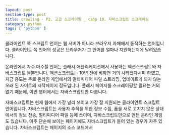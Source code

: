 ```yaml
---
layout: post
section-type: post
title: crawling - P2. 고급 스크레이핑 _ cahp 10. 자바스크립트 스크레이핑
category: python
tags: [ 'python' ]
---
```


클라이언트 쪽 스크립트 언어는 웹 서버가 아니라 브라우저 자체에서 동작하는 언어입니다. 클라이언트 쪽 언어의 성공은 브라우저가 그 언어를 얼마나 지원하는지에 달려있습니다.  

온라인에서 자주 마주칠 언어는 플래시 애플리케이션에서 사용하는 액션스크립트와 자바스크립트 둘뿐입니다. 액션스크립트는 10년 전에 비하면 거의 사라졌다시피 하였고, 지금 용도는 주로 온라인 게임에서의 멀티미디어 파일 스트리밍, 업데이트가 되지 않는 오래 된 사이트의 시작페이지 정도입니다. 플래시 페이지를 스크레이핑할 필요는 거의 없기 때문에, 이번 챕터에서는 자바스크립트만 다룹니다.  

자바스크립트는 현재 웹에서 가장 널리 쓰이고 가장 잘 지원되는 클라이언트 스크립트 언어입니다. 자바스크립트는 사용자 추적을 위한 정보 수집, 폼을 새로 고치지 않은 상태에서의 정보 전송, 멀티미디어 파일 등에 쓰이며, 자바스크립트만으로 만든 온라인 게임도 있습니다. 아주 단순해 보이는 페이지에도 자바스크립트가 들어 있는 경우가 자주 있습니다. 자바스크립트는 페이지의 소스 코드에서 <script> 태그 부분에 들어 있습니다.  

```javascript
<script>
  alert("This creates a pop-up using JavaScript");
</script>
```

## 10.1 자바스크립트에 관한 간단한 소개

스크레이핑하는 스크립트에서 무슨 일을 하는지 최소한이라도 이해한다면 아주 큰 도움이 될 겁니다. 따라서 자바스크립트에 익숙해져야 합니다.  

자바스크립트는 약한 타이핑 언어이며 그 문법은 종종 자바나 C++과 비교됩니다. 연산자나 루프, 배열 같은 문법적 요소는 일부 비슷하지만, 약한 타입과 스크립트에서 출발한 성격 때문에 일부 프로그래머들은 자바스크립트를 이해하는게 골치 아플 수 있습니다.  

다음 코드는 재귀적으로 피보나치 수열을 계산한 후 브라우저의 개발자 콘솔에 출력합니다.

```javascript
<script>
function fibonacci(a, b){
  val nextNum = a + b;
  console.log(nextNum+" is in the Fibonacci sequence");
  if(nextNum < 100){
    fibonacci(b, nextNum);
  }
}
fibonacci(1, 1);
</script>
```

모든 변수 앞에 `var`가 있습니다. 이 문법은 PHP의 $ 기호나, 자바와 C++의 int, String, List 등 타입 선언과 비슷합니다. 파이썬은 이렇게 명시적인 변수 선언이 없다는 점에서 독특합니다. 또한 자바스크립트에는 함수를 변수처럼 사용할 수 있다는 대단히 좋은 기능이 좋습니다.

```javascript
<script>
var fibonacci = function() {
  var a = 1;
  var b = 1;
  return function () {
    var temp = b;
    b = a + b;
    a = temp;
    return b;
  }
}
var fibInstance = fibonacci();
console.log(fibInstance()+" is in the Fibonacci sequence");
console.log(fibInstance()+" is in the Fibonacci sequence");
console.log(fibInstance()+" is in the Fibonacci sequence");
</script>
```

이 코드는 언뜻 보기에는 이해가 안되지만, 람다 표현식을 염두해 둔다면 그리 어렵지 않습니다.  
변수 fibonacci 는 함수로 정의됐습니다. 이 함수가 반환하는 값은 함수이며, 반환된 함수는 피보나치 수열에서 점점 커지는 값을 출력합니다. fibonacci 를 호출할 때마다 피보나치 수열을 계산하는 함수를 반환하며, 그 함수를 다시 실행해서 함수에 들어 있는 값을 증가시킵니다.  

언뜻 보기엔 대단히 난해해 보이지만, 피보나치 수열을 계산하는 것 같은 종류의 문제는 대개 이런 패턴을 사용합니다. 함수를 마치 변수처럼 다루는 개념은 사용자의 행동이나 콜백을 처리할 때 대단히 유용하며, 자바스크립트 코드를 읽어야 한다면 이런 프로그래밍 스타일에 익숙해질 필요가 있습니다.

### 10.1.1 널리 쓰이는 자바스크립트 라이브러리

자바스크립트 표준을 이해하는 것도 중요하지만, 라이브러리가 없으면 최신 웹에서 할 수 있는 일은 상당히 제한됩니다. 페이지의 소스 코드를 읽어보면 널리 쓰이는 라이브러리가 하나 이상은 들어 있습니다.  

파이썬을 이용해 자바스크립트를 실행하는건 많은 시간과 프로세스 자원을 소비합니다. 특시 대규모로 실행한다면 더 심할 것입니다.

#### 제이쿼리

제이쿼리(jQuery)는 널리 쓰이는 라이브러리입니다. 제이쿼리를 사용하는 사이트는 코드 어딘가에 다음과 같은 제이쿼리를 불러오는 임포트 문이 있기 때문에 구분하기 쉽습니다.

```HTML
<script src="http://ajax.googleapis.com/ajax/libs/jquery/1.9.1/jquery.min.js"></script>
```

사이트에서 제이쿼리를 사용한다면 반드시 조심해서 스크랩해야 합니다. 제이쿼리는 자바스크립트가 실행된 다음에 동적으로 HTML 콘텐츠를 생성할 수 있기 때문입니다. 이전 챕터들에서 다룬 방법으로 스크랩하면 자바스크립트로 생성한 콘텐츠는 모두 놓치게 됩니다.  

또한, 제이쿼리를 사용하는 페이지에는 애니메이션이나 대화형 콘텐츠, 미디어 파일 등이 들어 있을 확률이 높고 이런 것들은 스크랩을 어렵게 합니다.

#### 구글 애널리틱스

전체 웹사이트의 50% 이상이 [구글 애널리틱스(Google Analytics)](http://bit.ly/2fBflnQ){:target="`_`blank"}를 사용합니다. 구글 애널리틱스는 아마 인터넷에서 가장 널리 쓰이는 자바스크립트 라이브러리인 동시에, 가장 널리 쓰이는 사용자 추적 도구일 겁니다.  

페이지에서 구글 애널리틱스를 사용하는지 여부는 간단히 알 수 있습니다. 구글 애널리틱스를 사용하는 페이지는 소스 코드 마지막에 다음과 비슷한 자바스크립트가 들어 있습니다.

```HTML
<!-- Google Analytics -->
<script type="text/javascript">
var _gaq = _gaq || [];
_gaq.push(['_setAccount', 'UA-4591498-1']);
_gaq.push(['_setDomainName', 'oreilly.com']);
_gaq.push(['_addIgnoredRef', 'oreilly.com']);
_gaq.push(['_setSiteSpeedSampleRate', 50]);
_gaq.push(['_trackPageview']);

(function() { var ga = document.createElement('script'); ga.type =
'text/javascript'; ga.async = true; ga.src = ('https:' ==
document.location.protocol ? 'https://ssl' : 'http://www') +
'.google-analytics.com/ga.js'; var s =
document.getElementsByTagName('script')[0];
s.parentNode.insertBefore(ga, s); })();
</script>
```
> 위 코드는 https://www.oreilly.com/ 에서 가져왔습니다. 해당 코드는 head에 들어 있습니다.

이 스크립트는 페이지에서 페이지로 이동하는 사용자의 움직임을 추적하는 특수한 쿠키를 사용합니다. 챕터 후반에서 셀레니움을 사용해 자바스크립트를 실행하고 쿠키를 처리하는 스크레이퍼를 만들 겠지만, 이런 스크레이퍼에서는 구글 애널리틱스는 문제가 될 수 있습니다.  

사이트에서 구글 애널리틱스나 그와 비슷한 웹 분석 시스템을 사용하고, 그 사이트에서 스크레이퍼가 다녀갔음을 알지 못하게 하고 싶다면 분석에 사용되는 쿠키 또는 모든 쿠키를 비활성화해야 합니다.

#### 구글 지도

구글 지도는 어느 사이트에든 아주 쉽게 지도를 임베드할 수 있는 API를 제공합니다.  

어떤 종류든 위치 데이터를 스크랩할 경우, 구글 지도가 어떻게 작동하는지 이해한다면 위도/경도 좌표, 운이 좋다면 주소까지 수월하게 가져올 수 있습니다. 구글 지도에서 위치를 표시하기 위해 가장 많이 쓰는 방법은 **마커** (핀이라고 부르기도 함)입니다.  

구글 지도에서 마커를 삽입할 때는 다음과 같은 코드를 사용합니다.

```javascript
var marker = new google.maps.Marker({
  position: new google.maps.LatLng(-25.363883,131.044922),
  map: map,
  title: 'Some marker text'
});
```

파이써에서 google.maps.LatLng 사이에 있는 좌표를 모두 추출해 위도/경도 리스트를 만드는건 어렵지 않습니다.  

[구글의 리버스 지오코딩(reverse Geocoding)](https://developers.google.com/maps/documentation/javascript/examples/geocoding-reverse){:target="`_`blank"} API 를 사용하면 이들 좌표 쌍을 저장하고 분석하기 알맞은 형태의 주소로 변환할 수 있습니다.

## 10.2 Ajax와 동적 HTML

지금까지 다룬 웹서버와의 통신은 페이지를 가져올 때 일종의 HTTP 요청을 보낸 것 뿐이었습니다. 페이지를 새로 고치지 않고 폼을 전송하거나 서버에서 정보를 가져온 경험이 있다면 그건 아마 **Ajax** 를 통한 것이었을 겁니다.  

일부 오해하는 사람도 있지만, Ajax는 언어가 아니라 특정 작업을 하기 위해 사용하는 기술의 묶음입니다. Ajax는 비동기 자바스크립트와 XML의 약자이며, 서버에 별도의 페이지를 요청하지 않고 정보를 주고 받기 위해 사용됩니다. '이 폼은 Ajax를 써서 웹 서버와 통신합니다'라고 말할 수 있습니다.  

Ajax와 마찬가지로, **DHTML(Dynamic HTML)** 도 같은 목적을 위해 함께 사용하는 기술을 묶어부르는 말입니다. DHTML은 클라이언트 쪽 스크립트가 페이지의 HTML 요소 바뀜에 따라 바뀌는 HTML이나 CSS입니다. 사용자가 커서를 움직여야만 버튼이 나타나거나, 클릭에 따라 배경색이 바뀌거나, Ajax 요청으로 새로운 콘텐츠가 나타날 수도 있습니다.  

'동적(Dynamic)'이란 단어는 일반적으로 '움직이는', '변하는' 같은 뜻을 떠올리게 하지만, 대화형 HTML 콘텐츠나 움직이는 이미지가 들어 있다 해서 그 페이지가 DHTML은 아닙니다. 인터넷에서 가장 따분하고 정적으로 보이는 페이지라 하더라도 이면에서 자바스크립트로 HTML과 CSS를 조작하는 DHTML이 있을 수 있습니다.  

다양한 웹사이트에서 아주 많이 스크랩한다면 곧 브라우저에 보이는 콘텐츠가 사이트에서 스크랩한 소스 코드와 맞지 않는 상황이 발생할 겁니다. 스크레이퍼가 내놓은 결과를 보고 브라우저에서 보던 내용이 없는 것을 볼 수도 있습니다. 또한 페이지에서 리다이렉트가 일어나서 다른 페이지로 이동했지만, 페이지 URL은 그대로일 수도 있습니다.  

이런 모든 상황은 자바스크립트가 페이지에서 하는 일을 스크레이퍼는 하지 못하기 때문에 일어나는 현상입니다.  

페이지가 Ajax나 DHTML을 써서 콘텐츠를 바꾸거나 불러온다는 사실을 알아챌 방법은 여러가지가 있지만, 이런 상황의 해결책은 두 가지뿐입니다. 하나는 자바스크립트를 분석해 콘텐츠를 직접 스크랩하는 것이고, 다른 하나는 자바스크립트 자체를 실행할 수 있는 파이썬 패키지를 써서 웹사이트를 브라우저에 보이는 그대로 스크랩하는 것입니다.

### 10.2.1 셀리네움으로 파이썬에서 자바스크립트 실행

## 10.3 리다이렉트 처리
